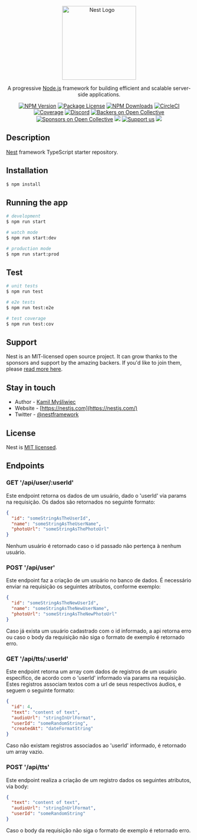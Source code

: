<p align="center">
  <a href="http://nestjs.com/" target="blank"><img src="https://nestjs.com/img/logo-small.svg" width="200" alt="Nest Logo" /></a>
</p>

[circleci-image]: https://img.shields.io/circleci/build/github/nestjs/nest/master?token=abc123def456
[circleci-url]: https://circleci.com/gh/nestjs/nest

  <p align="center">A progressive <a href="http://nodejs.org" target="_blank">Node.js</a> framework for building efficient and scalable server-side applications.</p>
    <p align="center">
<a href="https://www.npmjs.com/~nestjscore" target="_blank"><img src="https://img.shields.io/npm/v/@nestjs/core.svg" alt="NPM Version" /></a>
<a href="https://www.npmjs.com/~nestjscore" target="_blank"><img src="https://img.shields.io/npm/l/@nestjs/core.svg" alt="Package License" /></a>
<a href="https://www.npmjs.com/~nestjscore" target="_blank"><img src="https://img.shields.io/npm/dm/@nestjs/common.svg" alt="NPM Downloads" /></a>
<a href="https://circleci.com/gh/nestjs/nest" target="_blank"><img src="https://img.shields.io/circleci/build/github/nestjs/nest/master" alt="CircleCI" /></a>
<a href="https://coveralls.io/github/nestjs/nest?branch=master" target="_blank"><img src="https://coveralls.io/repos/github/nestjs/nest/badge.svg?branch=master#9" alt="Coverage" /></a>
<a href="https://discord.gg/G7Qnnhy" target="_blank"><img src="https://img.shields.io/badge/discord-online-brightgreen.svg" alt="Discord"/></a>
<a href="https://opencollective.com/nest#backer" target="_blank"><img src="https://opencollective.com/nest/backers/badge.svg" alt="Backers on Open Collective" /></a>
<a href="https://opencollective.com/nest#sponsor" target="_blank"><img src="https://opencollective.com/nest/sponsors/badge.svg" alt="Sponsors on Open Collective" /></a>
  <a href="https://paypal.me/kamilmysliwiec" target="_blank"><img src="https://img.shields.io/badge/Donate-PayPal-ff3f59.svg"/></a>
    <a href="https://opencollective.com/nest#sponsor"  target="_blank"><img src="https://img.shields.io/badge/Support%20us-Open%20Collective-41B883.svg" alt="Support us"></a>
  <a href="https://twitter.com/nestframework" target="_blank"><img src="https://img.shields.io/twitter/follow/nestframework.svg?style=social&label=Follow"></a>
</p>
  <!--[![Backers on Open Collective](https://opencollective.com/nest/backers/badge.svg)](https://opencollective.com/nest#backer)
  [![Sponsors on Open Collective](https://opencollective.com/nest/sponsors/badge.svg)](https://opencollective.com/nest#sponsor)-->

## Description

[Nest](https://github.com/nestjs/nest) framework TypeScript starter repository.

## Installation

```bash
$ npm install
```

## Running the app

```bash
# development
$ npm run start

# watch mode
$ npm run start:dev

# production mode
$ npm run start:prod
```

## Test

```bash
# unit tests
$ npm run test

# e2e tests
$ npm run test:e2e

# test coverage
$ npm run test:cov
```

## Support

Nest is an MIT-licensed open source project. It can grow thanks to the sponsors and support by the amazing backers. If you'd like to join them, please [read more here](https://docs.nestjs.com/support).

## Stay in touch

- Author - [Kamil Myśliwiec](https://kamilmysliwiec.com)
- Website - [https://nestjs.com](https://nestjs.com/)
- Twitter - [@nestframework](https://twitter.com/nestframework)

## License

Nest is [MIT licensed](LICENSE).

## Endpoints

### GET '/api/user/:userId'

Este endpoint retorna os dados de um usuário, dado o 'userId' via params na requisição. Os dados são retornados no seguinte formato:

```json
{
  "id": "someStringAsTheUserId",
  "name": "someStringAsTheUserName",
  "photoUrl": "someStringAsThePhotoUrl"
}
```

Nenhum usuário é retornado caso o id passado não pertença à nenhum usuário.

### POST '/api/user'

Este endpoint faz a criação de um usuário no banco de dados. É necessário enviar na requisição os seguintes atributos, conforme exemplo:

```json
{
  "id": "someStringAsTheNewUserId",
  "name": "someStringAsTheNewUserName",
  "photoUrl": "someStringAsTheNewPhotoUrl"
}
```

Caso já exista um usuário cadastrado com o id informado, a api retorna erro ou caso o body da requisição não siga o formato de exemplo é retornado erro.

### GET '/api/tts/:userId'

Este endpoint retorna um array com dados de registros de um usuário específico, de acordo com o 'userId' informado via params na requisição. Estes registros associam textos com a url de seus respectivos áudios, e seguem o seguinte formato:

```json
{
  "id": 4,
  "text": "content of text",
  "audioUrl": "stringInUrlFormat",
  "userId": "someRandomString",
  "createdAt": "dateFormatString"
}
```

Caso não existam registros associados ao 'userId' informado, é retornado um array vazio.

### POST '/api/tts'

Este endpoint realiza a criação de um registro dados os seguintes atributos, via body:

```json
{
  "text": "content of text",
  "audioUrl": "stringInUrlFormat",
  "userId": "someRandomString"
}
```

Caso o body da requisição não siga o formato de exemplo é retornado erro.

